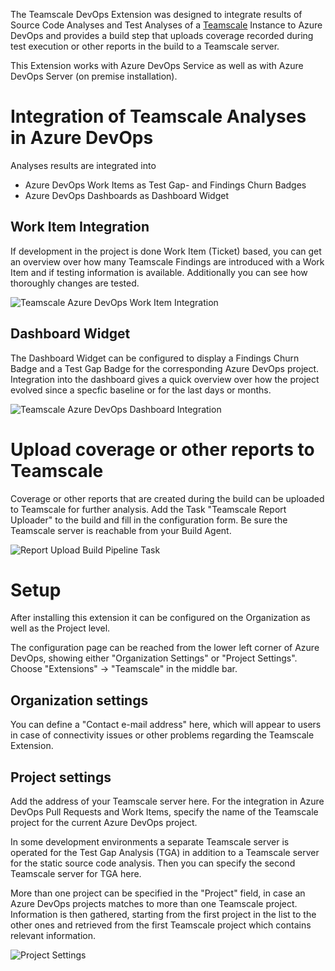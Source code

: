 The Teamscale DevOps Extension was designed to integrate results of Source Code Analyses and Test Analyses of a [Teamscale](https://www.teamscale.com/) Instance to Azure DevOps and provides a build step that uploads coverage recorded during test execution or other reports in the build to a Teamscale server.

This Extension works with Azure DevOps Service as well as with Azure DevOps Server (on premise installation).

# Integration of Teamscale Analyses in Azure DevOps

Analyses results are integrated into
* Azure DevOps Work Items as Test Gap- and Findings Churn Badges
* Azure DevOps Dashboards as Dashboard Widget

## Work Item Integration
If development in the project is done Work Item (Ticket) based, you can get an overview over how many Teamscale Findings are introduced with a Work Item and if testing information is available. Additionally you can see how thoroughly changes are tested.

![Teamscale Azure DevOps Work Item Integration](images/overview/ados-ts-work-item-integration.png)

## Dashboard Widget
The Dashboard Widget can be configured to display a Findings Churn Badge and a Test Gap Badge for the corresponding Azure DevOps project.
Integration into the dashboard gives a quick overview over how the project evolved since a specfic baseline or for the last days or months.

![Teamscale Azure DevOps Dashboard Integration](images/overview/dashboard-integration.png)

# Upload coverage or other reports to Teamscale
Coverage or other reports that are created during the build can be uploaded to Teamscale for further analysis.
Add the Task "Teamscale Report Uploader" to the build and fill in the configuration form. Be sure the Teamscale server is reachable from your Build Agent.

![Report Upload Build Pipeline Task](images/overview/report-upload-build-pipeline-task.png)

# Setup
After installing this extension it can be configured on the Organization as well as the Project level.

The configuration page can be reached from the lower left corner of Azure DevOps, showing either "Organization Settings" or "Project Settings". Choose "Extensions" -> "Teamscale" in the middle bar.

## Organization settings
You can define a "Contact e-mail address" here, which will appear to users in case of connectivity issues or other problems regarding the Teamscale Extension.

## Project settings
Add the address of your Teamscale server here. For the integration in Azure DevOps Pull Requests and Work Items, specify the name of the Teamscale project for the current Azure DevOps project.

In some development environments a separate Teamscale server is operated for the Test Gap Analysis (TGA) in addition to a Teamscale server for the static source code analysis. Then you can specify the second Teamscale server for TGA here.

More than one project can be specified in the "Project" field, in case an Azure DevOps projects matches to more than one Teamscale project. Information is then gathered, starting from the first project in the list to the other ones and retrieved from the first Teamscale project which contains relevant information. 

![Project Settings](images/overview/project-settings.png)

